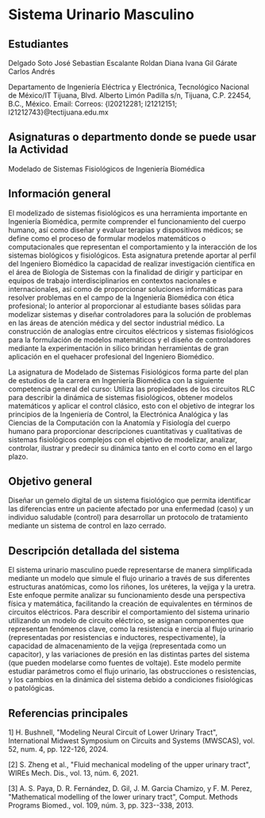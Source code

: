 

# Sistema Urinario Masculino

## Estudiantes
Delgado Soto José Sebastian
Escalante Roldan Diana Ivana
Gil Gárate Carlos Andrés 

Departamento de Ingeniería Eléctrica y Electrónica, Tecnológico Nacional de México/IT Tijuana, Blvd. Alberto Limón Padilla s/n, Tijuana, C.P. 22454, B.C., México. Email: Correos: {l20212281; l21212151; l21212743}@tectijuana.edu.mx

## Asignaturas o departmento donde se puede usar la Actividad
Modelado de Sistemas Fisiológicos de Ingeniería Biomédica

## Información general
El modelizado de sistemas fisiológicos es una herramienta importante en Ingeniería Biomédica, permite comprender el funcionamiento del cuerpo humano, así como diseñar y evaluar terapias y dispositivos médicos; se define como el proceso de formular modelos matemáticos o computacionales que representan el comportamiento y la interacción de los sistemas biológicos y fisiológicos. Esta asignatura pretende aportar al perfil del Ingeniero Biomédico la capacidad de realizar investigación científica en el área de Biología de Sistemas con la finalidad de dirigir y participar en equipos de trabajo interdisciplinarios en contextos nacionales e internacionales, así como de proporcionar soluciones informáticas para resolver problemas en el campo de la Ingeniería Biomédica con ética profesional; lo anterior al proporcionar al estudiante bases sólidas para modelizar sistemas y diseñar controladores para la solución de problemas en las áreas de atención médica y del sector industrial médico. La construcción de analogías entre circuitos eléctricos y sistemas fisiológicos para la formulación de modelos matemáticos y el diseño de controladores mediante la experimentación in silico brindan herramientas de gran aplicación en el quehacer profesional del Ingeniero Biomédico.

La asignatura de Modelado de Sistemas Fisiológicos forma parte del plan de estudios de la carrera en Ingeniería Biomédica con la siguiente competencia general del curso: Utiliza las propiedades de los circuitos RLC para describir la dinámica de sistemas fisiológicos, obtener modelos matemáticos y aplicar el control clásico, esto con el objetivo de integrar los principios de la Ingeniería de Control, la Electrónica Analógica y las Ciencias de la Computación con la Anatomía y Fisiología del cuerpo humano para proporcionar descripciones cuantitativas y cualitativas de sistemas fisiológicos complejos con el objetivo de modelizar, analizar, controlar, ilustrar y predecir su dinámica tanto en el corto como en el largo plazo.

## Objetivo general
Diseñar un gemelo digital de un sistema fisiológico que permita identificar las diferencias entre un paciente afectado por una enfermedad (caso) y un individuo saludable (control) para desarrollar un protocolo de tratamiento mediante un sistema de control en lazo cerrado.

## Descripción detallada del sistema
El sistema urinario masculino puede representarse de manera simplificada mediante un modelo que simule el flujo urinario a través de sus diferentes estructuras anatómicas, como los riñones, los uréteres, la vejiga y la uretra. Este enfoque permite analizar su funcionamiento desde una perspectiva física y matemática, facilitando la creación de equivalentes en términos de circuitos eléctricos. Para describir el comportamiento del sistema urinario utilizando un modelo de circuito eléctrico, se asignan componentes que representan fenómenos clave, como la resistencia e inercia al flujo urinario (representadas por resistencias e inductores, respectivamente), la capacidad de almacenamiento de la vejiga (representada como un capacitor), y las variaciones de presión en las distintas partes del sistema (que pueden modelarse como fuentes de voltaje). Este modelo permite estudiar parámetros como el flujo urinario, las obstrucciones o resistencias, y los cambios en la dinámica del sistema debido a condiciones fisiológicas o patológicas.

## Referencias principales
1] H. Bushnell, "Modeling Neural Circuit of Lower Urinary Tract", International Midwest Symposium on Circuits and Systems (MWSCAS), vol. 52, num. 4, pp. 122-126, 2024.

[2] S. Zheng et al., "Fluid mechanical modeling of the upper urinary tract", WIREs Mech. Dis., vol. 13, núm. 6, 2021.

[3] A. S. Paya, D. R. Fernández, D. Gil, J. M. Garcia Chamizo, y F. M. Perez, "Mathematical modelling of the lower urinary tract", Comput. Methods Programs Biomed., vol. 109, núm. 3, pp. 323--338, 2013.

